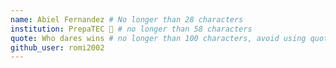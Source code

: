 ```yaml
---
name: Abiel Fernandez # No longer than 28 characters
institution: PrepaTEC 🚩 # no longer than 58 characters
quote: Who dares wins # no longer than 100 characters, avoid using quotes(") to guarantee the format remains the same.
github_user: romi2002
---
```


